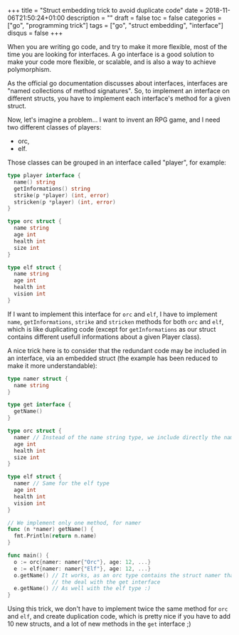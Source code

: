 +++
title = "Struct embedding trick to avoid duplicate code"
date = 2018-11-06T21:50:24+01:00
description = ""
draft = false
toc = false
categories = ["go", "programming trick"]
tags = ["go", "struct embedding", "interface"]
disqus = false
+++

When you are writing go code, and try to make it more flexible, most of the time you are looking for interfaces.
A go interface is a good solution to make your code more flexible, or scalable,
and is also a way to achieve polymorphism.

As the official go documentation discusses about interfaces, interfaces are "named collections of method signatures".
So, to implement an interface on different structs, you have to implement
each interface's method for a given struct.

Now, let's imagine a problem...
I want to invent an RPG game, and I need two different classes of players:
* orc,
* elf.

Those classes can be grouped in an interface called "player", for example:

```go
type player interface {
  name() string
  getInformations() string
  strike(p *player) (int, error)
  stricken(p *player) (int, error)
}

type orc struct {
  name string
  age int
  health int
  size int
}

type elf struct {
  name string
  age int
  health int
  vision int
}
```

If I want to implement this interface for `orc` and `elf`, I have to implement
`name`, `getInformations`, `strike` and `stricken` methods for both `orc` and `elf`, which is like duplicating code (except for `getInformations` as our struct contains different
usefull informations about a given Player class).

A nice trick here is to consider that the redundant code may be included in an interface, via an embedded struct (the example has been reduced to make it more understandable):
```go
type namer struct {
  name string
}

type get interface {
  getName()
}

type orc struct {
  namer // Instead of the name string type, we include directly the namer struct
  age int
  health int
  size int
}

type elf struct {
  namer // Same for the elf type
  age int
  health int
  vision int
}

// We implement only one method, for namer
func (n *namer) getName() {
  fmt.Println(return n.name)
}

func main() {
  o := orc{namer: namer{"Orc"}, age: 12, ...}
  e := elf{namer: namer{"Elf"}, age: 12, ...}
  o.getName() // It works, as an orc type contains the struct namer that respects
              // the deal with the get interface
  e.getName() // As well with the elf type :)
}
```

Using this trick, we don't have to implement twice the same method for `orc` and `elf`, and create duplication code, which is pretty nice if you have to add 10 new structs, and a lot of new methods in the
`get` interface ;)

